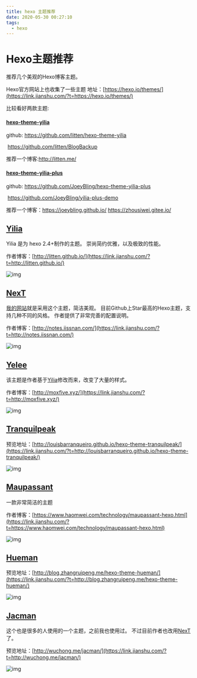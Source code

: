 ```yaml
---
title: hexo 主题推荐
date: 2020-05-30 00:27:10
tags:
  - hexo
---
```


# Hexo主题推荐

推荐几个美观的Hexo博客主题。

Hexo官方网站上也收集了一些主题
地址：[https://hexo.io/themes/](https://link.jianshu.com/?t=https://hexo.io/themes/)

<!-- more -->

比较看好两款主题:

#### [hexo-theme-yilia]()

github: https://github.com/litten/hexo-theme-yilia

​             https://github.com/litten/BlogBackup

推荐一个博客:http://litten.me/





#### [hexo-theme-yilia-plus](https://github.com/JoeyBling/hexo-theme-yilia-plus)

github: https://github.com/JoeyBling/hexo-theme-yilia-plus

​             https://github.com/JoeyBling/yilia-plus-demo

推荐一个博客：https://joeybling.github.io/   https://zhousiwei.gitee.io/





## [Yilia](https://link.jianshu.com/?t=https://github.com/litten/hexo-theme-yilia)

Yilia 是为 hexo 2.4+制作的主题。
崇尚简约优雅，以及极致的性能。

作者博客：[http://litten.github.io/](https://link.jianshu.com/?t=http://litten.github.io/)

![img](https://camo.githubusercontent.com/1a7175617e4d866305b091857c7517ae542df65d/687474703a2f2f6c697474656e646f6d6f2e73696e616170702e636f6d2f79696c69612f79696c69612d7063312e706e67)



## [NexT](https://link.jianshu.com/?t=https://github.com/iissnan/hexo-theme-next)

[我的网站](https://link.jianshu.com/?t=https://aswifter.com)就是采用这个主题，简洁美观。
目前Github上Star最高的Hexo主题，支持几种不同的风格。
作者提供了非常完善的配置说明。

作者博客：[http://notes.iissnan.com/](https://link.jianshu.com/?t=http://notes.iissnan.com/)

![img](https://camo.githubusercontent.com/2e2c5c6d351ebe899fcebed0f56a5b72b2660b06/687474703a2f2f696973736e616e2e636f6d2f6e657875732f6e6578742f6e6578742d736368656d65732e6a7067)





## [Yelee](https://link.jianshu.com/?t=https://github.com/MOxFIVE/hexo-theme-yelee)

该主题是作者基于[Yilia](https://link.jianshu.com/?t=https://github.com/litten/hexo-theme-yilia)修改而来，改变了大量的样式。

作者博客：[http://moxfive.xyz/](https://link.jianshu.com/?t=http://moxfive.xyz/)

![img](https://camo.githubusercontent.com/e337038721edc1dea4a59052e9ef49a0943c6722/687474703a2f2f6931332e74696574756b752e636f6d2f343034623863363365623135353739332e6a7067)

## [Tranquilpeak](https://link.jianshu.com/?t=https://github.com/LouisBarranqueiro/hexo-theme-tranquilpeak)

预览地址：[http://louisbarranqueiro.github.io/hexo-theme-tranquilpeak/](https://link.jianshu.com/?t=http://louisbarranqueiro.github.io/hexo-theme-tranquilpeak/)

![img](https://camo.githubusercontent.com/cdaabe4b88d56cfdbcfac51897f05d22fa1aec6b/687474703a2f2f6431753962697761786a6e6777672e636c6f756466726f6e742e6e65742f73686f7763617365732f73686f77636173652d76312e362e6a7067)

## [Maupassant](https://link.jianshu.com/?t=https://github.com/icylogic/maupassant-hexo)

一款非常简洁的主题

作者博客：[https://www.haomwei.com/technology/maupassant-hexo.html](https://link.jianshu.com/?t=https://www.haomwei.com/technology/maupassant-hexo.html)

![img](https://camo.githubusercontent.com/5d171b08a501d1b46bd9dfcc4594e1e34e961a0a/68747470733a2f2f6464796465672e6279333330322e6c69766566696c6573746f72652e636f6d2f793270315a67484552346549466145486877616639364d765a48345f694c75664549446a376f38616344674931475846447450492d65524167766f6b466f52396972627a373338674d6d57635f4e3779657847367568423144636d656c623063586738486578706941645a3548512f6d2e706e67)

## [Hueman](https://link.jianshu.com/?t=https://github.com/ppoffice/hexo-theme-hueman)

预览地址：[http://blog.zhangruipeng.me/hexo-theme-hueman/](https://link.jianshu.com/?t=http://blog.zhangruipeng.me/hexo-theme-hueman/)

![img](https://cloud.githubusercontent.com/assets/8849362/12326809/da2012c0-bb0d-11e5-8f7f-0b12cf0c2113.jpg)

## [Jacman](https://link.jianshu.com/?t=https://github.com/wuchong/jacman)

这个也是很多的人使用的一个主题，之前我也使用过。
不过目前作者也改用[NexT](https://link.jianshu.com/?t=https://github.com/iissnan/hexo-theme-next)了。

预览地址：[http://wuchong.me/jacman/](https://link.jianshu.com/?t=http://wuchong.me/jacman/)

![img](https://hexo.io/build/screenshots/Jacman-f18a929ff5@2x.png)

## 






